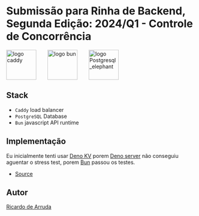# Submissão para Rinha de Backend, Segunda Edição: 2024/Q1 - Controle de Concorrência

<div style="display:flex; vertical-align:middle; align-itens:center;">
    <img src="https://upload.wikimedia.org/wikipedia/en/8/87/Caddy_2_lock_icon_and_wordmark_logo.svg" alt="logo caddy" height="80" width="auto" style="padding-right:30px;">
    <img src="https://bun.sh/logo.svg" alt="logo bun" height="80" width="auto" style="padding-right:30px;">
    <img src="https://upload.wikimedia.org/wikipedia/commons/2/29/Postgresql_elephant.svg" alt="logo Postgresql_elephant" height="80" width="auto" style="padding-right:30px;">
</div>

## Stack

- `Caddy` load balancer
- `PostgreSQL` Database 
- `Bun` javascript API runtime 

## Implementação

  Eu inicialmente tenti usar [Deno KV](https://deno.com/kv) porem [Deno server](https://docs.deno.com/runtime/tutorials/http_server) não conseguiu aguentar o stress test, porem [Bun](https://bun.sh/docs/api/http) passou os testes.

- [Source](https://github.com/arrudaricardo/rinha-de-backend-2024-q1-bun)

## Autor

[Ricardo de Arruda](https://www.github.com/arrudaricardo/)
